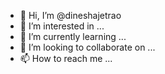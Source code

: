 - 👋 Hi, I’m @dineshajetrao
- 👀 I’m interested in ...
- 🌱 I’m currently learning ...
- 💞️ I’m looking to collaborate on ...
- 📫 How to reach me ...

<!---
dineshajetrao/dineshajetrao is a ✨ special ✨ repository because its `README.md` (this file) appears on your GitHub profile.
You can click the Preview link to take a look at your changes.
--->
